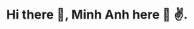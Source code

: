 
<h1 align="center">Hi there 👋, Minh Anh here 🌻 ✌️. <a href="https://100rabhcsmc.github.io/Me.io/" target="blank">
</a></h1>
<!--
**MinhAnh99/MinhAnh99** is a ✨ _special_ ✨ repository because its `README.md` (this file) appears on your GitHub profile.

-->

<a target="_blank" align="center">
  <img align="right" top="500" height="300" width="400" alt="GIF" src="https://media1.giphy.com/media/h8RDGogSns9wpOJFzR/giphy.gif?cid=ecf05e47wks48nptxhko9f0mytot0premvye82r5xd4pctxo&ep=v1_gifs_related&rid=giphy.gif&ct=g">
</a>

## <img src="https://media.giphy.com/media/ObNTw8Uzwy6KQ/giphy.gif" width="30px">&nbsp;***About me***
I'm a fresher Data Analyst | Business Intelligence.
**SQL, Python, Power BI, Machine Learning** are the technical tools I am interested. I love to learn and discover the deeply insights behind data.

__Check out my GitHub repository:__
[![Readme Card](https://github-readme-stats.vercel.app/api/pin/?username=MinhAnh99=github-readme-stats)](https://github.com/MinhAnh99/github-readme-stats)
<div>
  <p>
    <a href="https://github.com/MinhAnh99/SQL_Explore_E-Commerce_Dataset">
        <!-- Change the `github-readme-stats.anuraghazra1.vercel.app` to `github-readme-stats.vercel.app`  -->
    </a>
    <a href="https://github.com/https://github.com/MinhAnh99/Python_Cohort-Analysis">
        <!-- Change the `github-readme-stats.anuraghazra1.vercel.app` to `github-readme-stats.vercel.app`  -->
    </a>
  </p>
</div>






